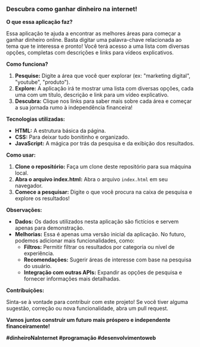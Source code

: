 ### **Descubra como ganhar dinheiro na internet!** 

**O que essa aplicação faz?**

Essa aplicação te ajuda a encontrar as melhores áreas para começar a ganhar dinheiro online. Basta digitar uma palavra-chave relacionada ao tema que te interessa e pronto! Você terá acesso a uma lista com diversas opções, completas com descrições e links para vídeos explicativos.

**Como funciona?**

1. **Pesquise:** Digite a área que você quer explorar (ex: "marketing digital", "youtube", "produto").
2. **Explore:** A aplicação irá te mostrar uma lista com diversas opções, cada uma com um título, descrição e link para um vídeo explicativo.
3. **Descubra:** Clique nos links para saber mais sobre cada área e começar a sua jornada rumo à independência financeira!

**Tecnologias utilizadas:**

* **HTML:** A estrutura básica da página.
* **CSS:** Para deixar tudo bonitinho e organizado.
* **JavaScript:** A mágica por trás da pesquisa e da exibição dos resultados.

**Como usar:**

1. **Clone o repositório:** Faça um clone deste repositório para sua máquina local.
2. **Abra o arquivo index.html:** Abra o arquivo `index.html` em seu navegador.
3. **Comece a pesquisar:** Digite o que você procura na caixa de pesquisa e explore os resultados!

**Observações:**

* **Dados:** Os dados utilizados nesta aplicação são fictícios e servem apenas para demonstração.
* **Melhorias:** Essa é apenas uma versão inicial da aplicação. No futuro, podemos adicionar mais funcionalidades, como:
    * **Filtros:** Permitir filtrar os resultados por categoria ou nível de experiência.
    * **Recomendações:** Sugerir áreas de interesse com base na pesquisa do usuário.
    * **Integração com outras APIs:** Expandir as opções de pesquisa e fornecer informações mais detalhadas.

**Contribuições:**

Sinta-se à vontade para contribuir com este projeto! Se você tiver alguma sugestão, correção ou nova funcionalidade, abra um pull request.

**Vamos juntos construir um futuro mais próspero e independente financeiramente!** 

**#dinheiroNaInternet #programação #desenvolvimentoweb**
